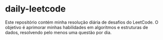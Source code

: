 # daily-leetcode
Este repositório contém minha resolução diária de desafios do LeetCode. O objetivo é aprimorar minhas habilidades em algoritmos e estruturas de dados, resolvendo pelo menos uma questão por dia.
